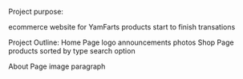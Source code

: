 Project purpose:

ecommerce website for YamFarts products
start to finish transations

Project Outline:
Home Page
    logo
    announcements
    photos
Shop Page
    products sorted by type
    search option

About Page
    image
    paragraph